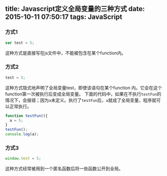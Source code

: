 title: Javascript定义全局变量的三种方式
date: 2015-10-11 07:50:17
tags: JavaScript 
---

### 方式1
```javascript
var test = 5;
```
这种方式是直接写在js文件中，不能被包含在某个function内。
<!--more-->
### 方式2

```javascript
test = 5;
```
这种方式隐式地声明了全局变量test，即使该语句在某个function 内。它会在这个function第一次被执行后变成全局变量。
下面的代码中，如果在不执行`testFun`的情况下，会报错；因为`a`未定义。执行了`testFun`后，`a`就成了全局变量，程序就可以正常执行。
```javascript
function testFun(){
  a = 5;
}
testFun();
console.log(a);
```

### 方式3
``` javascript
window.test = 5;
```
这种方式经常被用到一个匿名函数后将一些函数公开到全局。